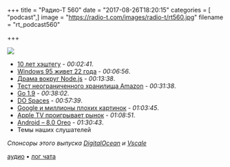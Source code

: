 +++
title = "Радио-Т 560"
date = "2017-08-26T18:20:15"
categories = [ "podcast",]
image = "https://radio-t.com/images/radio-t/rt560.jpg"
filename = "rt_podcast560"

+++

![](https://radio-t.com/images/radio-t/rt560.jpg)

- [10 лет хэштегу](https://thenextweb.com/socialmedia/2017/08/23/the-hashtag-is-ten/) - *00:02:41*.
- [Windows 95 живет 22 года](https://thenextweb.com/insider/2017/08/24/windows-95-22-years-old-today-lets-hope-doesnt-turn-23/) - *00:06:56*.
- [Драма вокруг Node.js](http://www.zdnet.com/article/after-governance-breakdown-node-js-leaders-fight-for-its-survival/) - *00:13:38*.
- [Тест неограниченного хранилища Amazon](https://motherboard.vice.com/en_us/article/a33j5a/a-redditor-archived-nearly-2-million-gigabytes-of-porn-to-test-amazons-unlimited-cloud-storage) - *00:31:38*.
- [Go 1.9](https://blog.golang.org/go1.9) - *00:38:02*.
- [DO Spaces](https://gist.github.com/eliza411/cd89640a13769cd8d3b11140062e1c7b) - *00:57:39*.
- [Google и миллионы плохих картинок](https://techcrunch.com/2017/08/25/google-releases-millions-of-bad-drawings-for-you-and-your-ai-to-paw-through/) - *01:03:45*.
- [Apple TV проигрывает рынок](https://www.theverge.com/circuitbreaker/2017/8/23/16194190/apple-tv-losing-marketshare-roku-amazon-survey) - *01:08:51*.
- [Android – 8.0 Oreo](https://www.android.com/versions/oreo-8-0/) - *01:30:43*.
- Темы наших слушателей

*Спонсоры этого выпуска [DigitalOcean](https://www.digitalocean.com) и [Vscale](http://bit.ly/radio-t_vscale)*

[аудио](http://cdn.radio-t.com/rt_podcast560.mp3) • [лог чата](http://chat.radio-t.com/logs/radio-t-560.html)
<audio src="http://cdn.radio-t.com/rt_podcast560.mp3" preload="none"></audio>